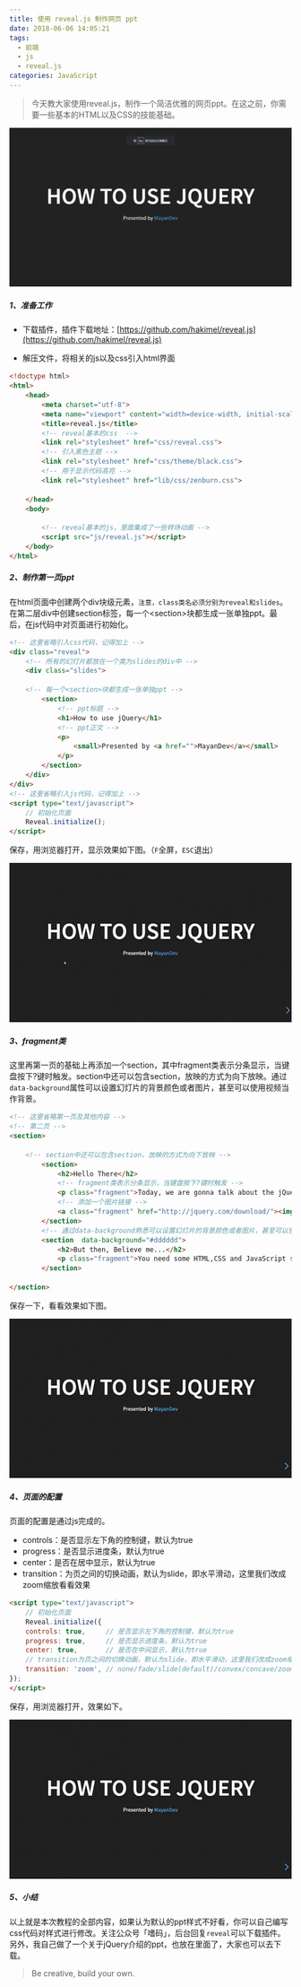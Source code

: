 ```yaml
---
title: 使用 reveal.js 制作网页 ppt
date: 2018-06-06 14:05:21
tags:
  - 前端
  - js
  - reveal.js
categories: JavaScript
---
```


> 今天教大家使用reveal.js，制作一个简洁优雅的网页ppt。在这之前，你需要一些基本的HTML以及CSS的技能基础。


![](https://raw.githubusercontent.com/Mayandev/mayandev_blog_image/master/images/20180606140312953.gif)



##### 1、准备工作
- 下载插件，插件下载地址：[https://github.com/hakimel/reveal.js](https://github.com/hakimel/reveal.js)

- 解压文件，将相关的js以及css引入html界面

```html
<!doctype html>
<html>
	<head>
		<meta charset="utf-8">
		<meta name="viewport" content="width=device-width, initial-scale=1.0, maximum-scale=1.0, user-scalable=no">
		<title>reveal.js</title>
		<!-- reveal基本的css  -->
		<link rel="stylesheet" href="css/reveal.css">
		<!-- 引入黑色主题 -->
		<link rel="stylesheet" href="css/theme/black.css">
		<!-- 用于显示代码高亮 -->
		<link rel="stylesheet" href="lib/css/zenburn.css">

	</head>
	<body>

		<!-- reveal基本的js，里面集成了一些转场动画 -->
		<script src="js/reveal.js"></script>
	</body>
</html>
```

##### 2、制作第一页ppt
在html页面中创建两个div块级元素，`注意，class类名必须分别为reveal和slides`。在第二层div中创建section标签，每一个&lt;section&gt;块都生成一张单独ppt。最后，在js代码中对页面进行初始化。

```html
<!-- 这里省略引入css代码，记得加上 -->
<div class="reveal">
    <!-- 所有的幻灯片都放在一个类为slides的div中 -->
    <div class="slides">

    <!-- 每一个<section>块都生成一张单独ppt -->
        <section>
        	<!-- ppt标题 -->
            <h1>How to use jQuery</h1>
            <!-- ppt正文 -->
            <p>
                <small>Presented by <a href="">MayanDev</a></small>
            </p>
        </section>
    </div>
</div>
<!-- 这里省略引入js代码，记得加上 -->
<script type="text/javascript">
	// 初始化页面
	Reveal.initialize();
</script>
```
保存，用浏览器打开，显示效果如下图。（`F`全屏，`ESC`退出）

![](https://raw.githubusercontent.com/Mayandev/mayandev_blog_image/master/images/20180606140330768.gif)



##### 3、fragment类
这里再第一页的基础上再添加一个section，其中fragment类表示分条显示，当键盘按下?键时触发。section中还可以包含section，放映的方式为向下放映。通过`data-background`属性可以设置幻灯片的背景颜色或者图片，甚至可以使用视频当作背景。
```html
<!-- 这里省略第一页及其他内容 -->
<!-- 第二页 -->
<section>

	<!-- section中还可以包含section，放映的方式为向下放映 -->
		<section>
			<h2>Hello There</h2>
			<!-- fragment类表示分条显示，当键盘按下?键时触发 -->
			<p class="fragment">Today, we are gonna talk about the jQuery.</p>
			<!-- 添加一个图片链接 -->
			<a class="fragment" href="http://jquery.com/download/"><img width="240" height="180" data-src="images/jquery_logo.gif" alt="jquery_logo"></a>
		</section>
		<!-- 通过data-background熟悉可以设置幻灯片的背景颜色或者图片，甚至可以使用视频当作背景 -->
		<section  data-background="#dddddd">
			<h2>But then, Believe me...</h2>
			<p class="fragment">You need some HTML,CSS and JavaScript skills to be able to use jQuery effectively.
		</section>

</section>
```
保存一下，看看效果如下图。

![](https://raw.githubusercontent.com/Mayandev/mayandev_blog_image/master/images/20180606140410248.gif)


##### 4、页面的配置
页面的配置是通过js完成的。
- controls：是否显示左下角的控制键，默认为true
- progress：是否显示进度条，默认为true
- center：是否在居中显示，默认为true
- transition：为页之间的切换动画，默认为slide，即水平滑动，这里我们改成zoom缩放看看效果

```html
<script type="text/javascript">
	// 初始化页面
	Reveal.initialize({
	controls: true,		// 是否显示左下角的控制键，默认为true
	progress: true,		// 是否显示进度条，默认为true
	center: true,		// 是否在中间显示，默认为true
	// transition为页之间的切换动画，默认为slide，即水平滑动，这里我们改成zoom缩放试试
	transition: 'zoom', // none/fade/slide(default)/convex/concave/zoom
});
</script>
```
保存，用浏览器打开，效果如下。

![](https://raw.githubusercontent.com/Mayandev/mayandev_blog_image/master/images/20180606140201572.gif)

##### 5、小结
以上就是本次教程的全部内容，如果认为默认的ppt样式不好看，你可以自己编写css代码对样式进行修改。关注公众号「嗜码」，后台回复`reveal`可以下载插件。另外，我自己做了一个关于jQuery介绍的ppt，也放在里面了，大家也可以去下载。

> Be creative, build your own.